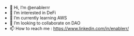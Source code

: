 - 👋 Hi, I’m @enablerrr
- 👀 I’m interested in DeFi
- 🌱 I’m currently learning AWS
- 💞️ I’m looking to collaborate on DAO
- 📫 How to reach me : https://www.linkedin.com/in/enablerr/
<!---
enablerrr/enablerrr is a ✨ special ✨ repository because its `README.md` (this file) appears on your GitHub profile.
You can click the Preview link to take a look at your changes.
--->
